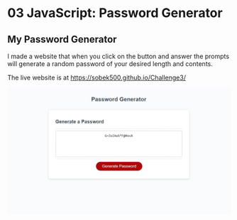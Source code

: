 # 03 JavaScript: Password Generator

## My Password Generator

I made a website that when you click on the button and answer the prompts will generate a random password of your desired length and contents.

The live website is at https://sobek500.github.io/Challenge3/

![Screenshot](./images/passwordgenerator.JPG)
